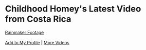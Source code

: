 <!--
id: 9837742
link: http://tumblr.atmos.org/post/9837742/childhood-homeys-latest-video-from-costa-rica
slug: childhood-homeys-latest-video-from-costa-rica
date: Mon Aug 27 2007 09:06:28 GMT-0700 (PDT)
publish: 2007-08-027
tags: 
title: Childhood Homey's Latest Video from Costa Rica
-->


Childhood Homey's Latest Video from Costa Rica
==============================================

[Rainmaker
Footage](http://myspacetv.com/index.cfm?fuseaction=vids.individual&videoid=16037883)\
\
[Add to My
Profile](http://myspacetv.com/index.cfm?fuseaction=vids.addToProfileConfirm&videoid=16037883&title=Rainmaker%20Footage)
| [More Videos](http://myspacetv.com/index.cfm?fuseaction=vids.home)

